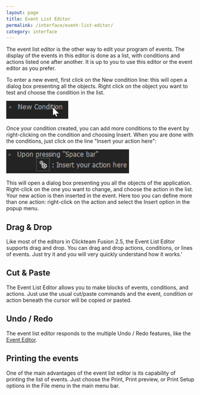 ```yaml
---
layout: page
title: Event List Editor
permalink: /interface/event-list-editor/
category: interface
---
```


The event list editor is the other way to edit your program of events. The display of the events in this editor is done as a list, with conditions and actions listed one after another. It is up to you to use this editor or the event editor as you prefer.

To enter a new event, first click on the New condition line: this will open a dialog box presenting all the objects. Right click on the object you want to test and choose the condition in the list.

![](/wiki/assets/Screenshots/Event_List_Condition.png)
 
Once your condition created, you can add more conditions to the event by right-clicking on the condition and choosing Insert. When you are done with the conditions, just click on the line "Insert your action here":
 
![](/wiki/assets/Screenshots/Press_Space_Bar.png)
 
This will open a dialog box presenting you all the objects of the application. Right-click on the one you want to change, and choose the action in the list. Your new action is then inserted in the event. Here too you can define more than one action: right-click on the action and select the Insert option in the popup menu.

## Drag & Drop
Like most of the editors in Clickteam Fusion 2.5, the Event List Editor supports drag and drop. You can drag and drop actions, conditions, or lines of events. Just try it and you will very quickly understand how it works.'

## Cut & Paste
The Event List Editor allows you to make blocks of events, conditions, and actions. Just use the usual cut/paste commands and the event, condition or action beneath the cursor will be copied or pasted.

## Undo / Redo
The event list editor responds to the multiple Undo / Redo features, like the [Event Editor](/interface/event-editor).

## Printing the events
One of the main advantages of the event list editor is its capability of printing the list of events. Just choose the Print, Print preview, or Print Setup options in the File menu in the main menu bar.
